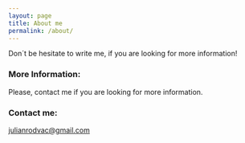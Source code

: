 ```yaml
---
layout: page
title: About me
permalink: /about/
---
```


Don´t be hesitate to write me, if you are looking for more information!

### More Information:

Please, contact me if you are looking for more information.

### Contact me:

[julianrodvac@gmail.com](mailto:julianrodvac@gmail.com)

